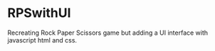 # RPSwithUI

Recreating Rock Paper Scissors game but adding a UI interface with javascript html and css.
